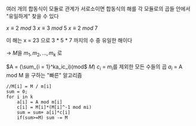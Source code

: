 여러 개의 합동식이 모듈로 관계가 서로소이면
합동식의 해를 각 모듈로의 곱들 안에서 "유일하게" 찾을 수 있다

$x \equiv2$ $mod$ $3$
$x \equiv 3$ $mod$ $5$
$x \equiv 2$ $mod$ $7$

이 해는 x = 23 으로
3 * 5 * 7 까지의 수 중 유일한 해이다

-> $M$을 $m_1, m_2,..., m_k$ 로

$A = (\sum_{i = 1}^ka_ic_i)(mod$ $M)$
$c_i$ = $m_i$를 제외한 모든 수들의 곱
$a_i$ = 
A mod M 을 구하는 "빠른" 알고리즘
~~~psudo
//M[i] = M / m[i]
sum = 0;
for i in k
	a[i] = A mod m[i]
	c[i] = M[i]*(M[i]^-1 mod mi)
	sum = sum+ a[i]*c[i]
	if(sum>=M) sum -= M
~~~

